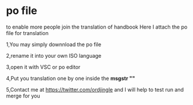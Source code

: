 # po file
to enable more people join the translation of handbook
Here I attach the po file for translation

1,You may simply downnload the po file

2,rename it into your own ISO language 

3,open it with VSC or po editor

4,Put you translation one by one inside the **msgstr ""**

5,Contact me at https://twitter.com/ordjingle and I will help to test run and merge for you
